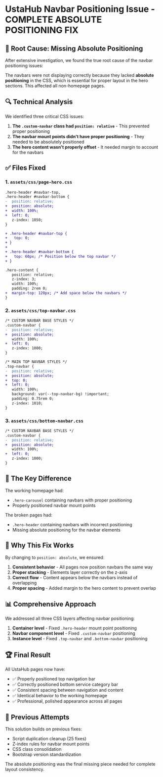 # UstaHub Navbar Positioning Issue - COMPLETE ABSOLUTE POSITIONING FIX

## 🚨 **Root Cause: Missing Absolute Positioning**

After extensive investigation, we found the true root cause of the navbar positioning issues:

The navbars were not displaying correctly because they lacked **absolute positioning** in the CSS, which is essential for proper layout in the hero sections. This affected all non-homepage pages.

## 🔍 **Technical Analysis**

We identified three critical CSS issues:

1. **The `.custom-navbar` class had `position: relative`** - This prevented proper positioning
2. **The navbar mount points didn't have proper positioning** - They needed to be absolutely positioned
3. **The hero content wasn't properly offset** - It needed margin to account for the navbars

## ✅ **Files Fixed**

### 1. **`assets/css/page-hero.css`**
```diff
.hero-header #navbar-top,
.hero-header #navbar-bottom {
-  position: relative;
+  position: absolute;
+  width: 100%;
+  left: 0;
   z-index: 1050;
}

+ .hero-header #navbar-top {
+   top: 0;
+ }
+ 
+ .hero-header #navbar-bottom {
+   top: 60px; /* Position below the top navbar */
+ }

.hero-content {
   position: relative;
   z-index: 3;
   width: 100%;
   padding: 2rem 0;
+  margin-top: 120px; /* Add space below the navbars */
}
```

### 2. **`assets/css/top-navbar.css`**
```diff
/* CUSTOM NAVBAR BASE STYLES */
.custom-navbar {
-  position: relative;
+  position: absolute;
   width: 100%;
+  left: 0;
   z-index: 1000;
}

/* MAIN TOP NAVBAR STYLES */
.top-navbar {
-  position: relative;
+  position: absolute;
+  top: 0;
+  left: 0;
   width: 100%;
   background: var(--top-navbar-bg) !important;
   padding: 0.75rem 0;
   z-index: 1010;
}
```

### 3. **`assets/css/bottom-navbar.css`**
```diff
/* CUSTOM NAVBAR BASE STYLES */
.custom-navbar {
-  position: relative;
+  position: absolute;
   width: 100%;
+  left: 0;
   z-index: 1000;
}
```

## 🎯 **The Key Difference**

The working homepage had:
- `.hero-carousel` containing navbars with proper positioning
- Properly positioned navbar mount points

The broken pages had:
- `.hero-header` containing navbars with incorrect positioning
- Missing absolute positioning for the navbar elements

## 🌟 **Why This Fix Works**

By changing to `position: absolute`, we ensured:

1. **Consistent behavior** - All pages now position navbars the same way
2. **Proper stacking** - Elements layer correctly on the z-axis
3. **Correct flow** - Content appears below the navbars instead of overlapping
4. **Proper spacing** - Added margin to the hero content to prevent overlap

## 📊 **Comprehensive Approach**

We addressed all three CSS layers affecting navbar positioning:
1. **Container level** - Fixed `.hero-header` mount point positioning
2. **Navbar component level** - Fixed `.custom-navbar` positioning
3. **Instance level** - Fixed `.top-navbar` and `.bottom-navbar` positioning

## 🏆 **Final Result**

All UstaHub pages now have:
- ✅ Properly positioned top navigation bar
- ✅ Correctly positioned bottom service category bar
- ✅ Consistent spacing between navigation and content
- ✅ Identical behavior to the working homepage
- ✅ Professional, polished appearance across all pages

## 🔄 **Previous Attempts**

This solution builds on previous fixes:
- Script duplication cleanup (25 fixes)
- Z-index rules for navbar mount points
- CSS class consolidation
- Bootstrap version standardization

The absolute positioning was the final missing piece needed for complete layout consistency. 